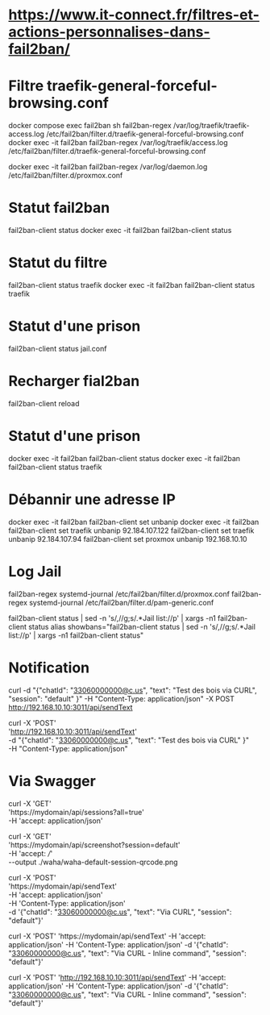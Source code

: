 # https://www.it-connect.fr/filtres-et-actions-personnalises-dans-fail2ban/

# Filtre traefik-general-forceful-browsing.conf
docker compose exec fail2ban sh
fail2ban-regex /var/log/traefik/traefik-access.log /etc/fail2ban/filter.d/traefik-general-forceful-browsing.conf
docker exec -it fail2ban fail2ban-regex /var/log/traefik/access.log /etc/fail2ban/filter.d/traefik-general-forceful-browsing.conf

docker exec -it fail2ban fail2ban-regex /var/log/daemon.log /etc/fail2ban/filter.d/proxmox.conf

# Statut fail2ban
fail2ban-client status
docker exec -it fail2ban fail2ban-client status

# Statut du filtre 
fail2ban-client status traefik
docker exec -it fail2ban fail2ban-client status traefik

# Statut d'une prison
fail2ban-client status jail.conf

# Recharger fial2ban
fail2ban-client reload

# Statut d'une prison
docker exec -it fail2ban fail2ban-client status <jail name>
docker exec -it fail2ban fail2ban-client status traefik

# Débannir une adresse IP
docker exec -it fail2ban fail2ban-client set <jail name> unbanip <IP>
docker exec -it fail2ban fail2ban-client set traefik unbanip 92.184.107.122
fail2ban-client set traefik unbanip 92.184.107.94
fail2ban-client set proxmox unbanip 192.168.10.10


# Log Jail
fail2ban-regex systemd-journal /etc/fail2ban/filter.d/proxmox.conf
fail2ban-regex systemd-journal /etc/fail2ban/filter.d/pam-generic.conf

fail2ban-client status | sed -n 's/,//g;s/.*Jail list://p' | xargs -n1 fail2ban-client status
alias showbans="fail2ban-client status | sed -n 's/,//g;s/.*Jail list://p' | xargs -n1 fail2ban-client status"

# Notification
curl -d "{\"chatId\": \"33060000000@c.us\", \"text\": \"Test des bois via CURL\", \"session\": \"default\" }" -H "Content-Type: application/json" -X POST http://192.168.10.10:3011/api/sendText

curl -X 'POST' \
    'http://192.168.10.10:3011/api/sendText' \
    -d "{\"chatId\": \"33060000000@c.us\", \"text\": \"Test des bois via CURL\" }" \
    -H "Content-Type: application/json"

# Via Swagger
curl -X 'GET' \
  'https://mydomain/api/sessions?all=true' \
  -H 'accept: application/json'

curl -X 'GET' \
  'https://mydomain/api/screenshot?session=default' \
  -H 'accept: */*' \
  --output ./waha/waha-default-session-qrcode.png

curl -X 'POST' \
  'https://mydomain/api/sendText' \
  -H 'accept: application/json' \
  -H 'Content-Type: application/json' \
  -d '{"chatId": "33060000000@c.us", "text": "Via CURL", "session": "default"}'

curl -X 'POST' 'https://mydomain/api/sendText' -H 'accept: application/json' -H 'Content-Type: application/json' -d '{"chatId": "33060000000@c.us", "text": "Via CURL - Inline command", "session": "default"}'

curl -X 'POST' 'http://192.168.10.10:3011/api/sendText' -H 'accept: application/json' -H 'Content-Type: application/json' -d '{"chatId": "33060000000@c.us", "text": "Via CURL - Inline command", "session": "default"}'


